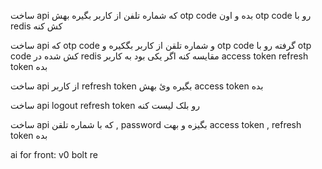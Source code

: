 ساخت api که شماره تلفن از کاربر بگیره بهش otp code بده و اون otp code رو با redis کش کنه 

ساخت api که otp code و شماره تلقن از کاربر بگکیره و otp code گرفته رو با otp code کش شده در redis مقایسه کنه اگر یکی بود به کاربر access token refresh token بده 

ساخت api از کاربر refresh token بگیره وئ بهش access token بده 

ساخت api logout refresh token رو بلک لیست کنه

ساخت api که با شماره تلقن , password بگیزه و بهت access token , refresh token بده


ai for front:
v0
bolt
re
